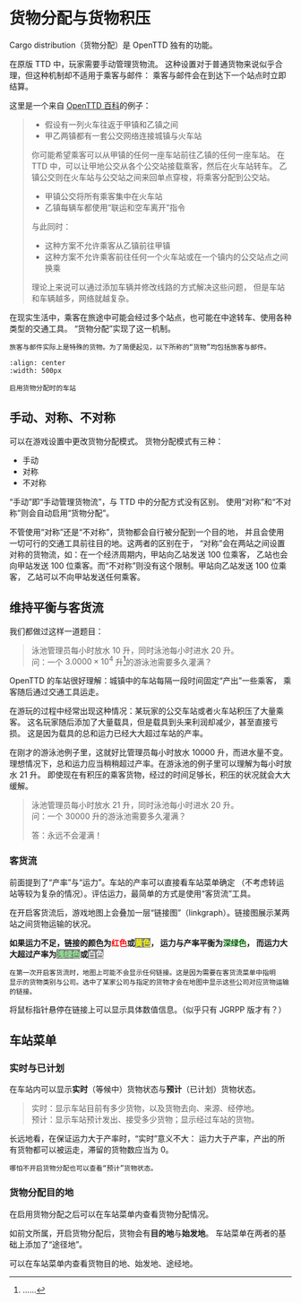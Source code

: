 # 货物分配与货物积压

Cargo distribution（货物分配）是 OpenTTD 独有的功能。

在原版 TTD 中，玩家需要手动管理货物流。
这种设置对于普通货物来说似乎合理，但这种机制却不适用于乘客与邮件：
乘客与邮件会在到达下一个站点时立即结算。

这里是一个来自 [OpenTTD 百科](https://wiki.openttd.org/en/Manual/Passenger%20and%20cargo%20distribution)的例子：

> - 假设有一列火车往返于甲镇和乙镇之间
> - 甲乙两镇都有一套公交网络连接城镇与火车站
>
> 你可能希望乘客可以从甲镇的任何一座车站前往乙镇的任何一座车站。
> 在 TTD 中，可以让甲地公交从各个公交站接载乘客，然后在火车站转车。
> 乙镇公交则在火车站与公交站之间来回单点穿梭，将乘客分配到公交站。
>
> - 甲镇公交将所有乘客集中在火车站
> - 乙镇每辆车都使用“联运和空车离开”指令
>
> 与此同时：
>
> - 这种方案不允许乘客从乙镇前往甲镇
> - 这种方案不允许乘客前往任何一个火车站或在一个镇内的公交站点之间换乘
>
> 理论上来说可以通过添加车辆并修改线路的方式解决这些问题，
> 但是车站和车辆越多，网络就越复杂。

在现实生活中，乘客在旅途中可能会经过多个站点，也可能在中途转车、使用各种类型的交通工具。
“货物分配”实现了这一机制。

```{caution}
旅客与邮件实际上是特殊的货物。为了简便起见，以下所称的“货物”均包括旅客与邮件。
```

```{figure} media/image.png
:align: center
:width: 500px

启用货物分配时的车站
```

## 手动、对称、不对称

可以在游戏设置中更改货物分配模式。
货物分配模式有三种：

- 手动
- 对称
- 不对称

“手动”即“手动管理货物流”，与 TTD 中的分配方式没有区别。
使用“对称”和“不对称”则会自动启用“货物分配”。

不管使用“对称”还是“不对称”，货物都会自行被分配到一个目的地，
并且会使用一切可行的交通工具前往目的地。这两者的区别在于，
“对称”会在两站之间设置对称的货物流，如：在一个经济周期内，甲站向乙站发送 100 位乘客，
乙站也会向甲站发送 100 位乘客。而“不对称”则没有这个限制。甲站向乙站发送 100 位乘客，
乙站可以不向甲站发送任何乘客。

## 维持平衡与客货流

我们都做过这样一道题目：

> 泳池管理员每小时放水 $10$ 升，同时泳池每小时进水 $20$ 升。\
> 问：一个 $3.0000\times 10^4$ 升[^notation]的游泳池需要多久灌满？

OpenTTD 的车站很好理解：城镇中的车站每隔一段时间固定“产出”一些乘客，
乘客随后通过交通工具运走。

在游玩的过程中经常出现这种情况：某玩家的公交车站或者火车站积压了大量乘客。
这名玩家随后添加了大量载具，但是载具到头来利润却减少，甚至直接亏损。
这是因为载具的总和运力已经大大超过车站的产率。

在刚才的游泳池例子里，这就好比管理员每小时放水 $10000$ 升，而进水量不变。
理想情况下，总和运力应当稍稍超过产率。在游泳池的例子里可以理解为每小时放水 $21$ 升。
即使现在有积压的乘客货物，经过的时间足够长，积压的状况就会大大缓解。

> 泳池管理员每小时放水 $21$ 升，同时泳池每小时进水 $20$ 升。\
> 问：一个 $30000$ 升的游泳池需要多久灌满？
>
> 答：永远不会灌满！

### 客货流

前面提到了“产率”与“运力”。车站的产率可以直接看车站菜单确定
（不考虑转运站等较为复杂的情况）。评估运力，最简单的方式是使用“客货流”工具。

在开启客货流后，游戏地图上会叠加一层“链接图”（linkgraph）。链接图展示某两站之间货物运输的状况。
<!-- markdownlint-disable -->
**如果运力不足，链接的颜色为<span style="color: red">红色</span>或<span style="color: yellow; background-color: grey;">黄色</span>，
运力与产率平衡为<span style="color: darkgreen">深绿色</span>，
而运力大大超过产率为<span style="color: lightgreen; background-color: grey;">浅绿色</span>或<span style="color: white; background-color: grey">白色</span>**
<!-- markdownlint-enable -->

```{note}
在第一次开启客货流时，地图上可能不会显示任何链接。这是因为需要在客货流菜单中指明
显示的货物类别与公司。选中了某家公司与指定的货物才会在地图中显示这些公司对应货物运输的链接。
```

将鼠标指针悬停在链接上可以显示具体数值信息。（似乎只有 JGRPP 版才有？）

## 车站菜单

### 实时与已计划

在车站内可以显示**实时**（等候中）货物状态与**预计**（已计划）货物状态。

> 实时：显示车站目前有多少货物，以及货物去向、来源、经停地。\
> 预计：显示车站预计发出、接受多少货物；显示经过车站的货物。

长远地看，在保证运力大于产率时，“实时”意义不大：
运力大于产率，产出的所有货物都可以被运走，滞留的货物数应当为 0。

```{note}
哪怕不开启货物分配也可以查看“预计”货物状态。
```

### 货物分配目的地

在启用货物分配之后可以在车站菜单内查看货物分配情况。

如前文所属，开启货物分配后，货物会有**目的地**与**始发地**。
车站菜单在两者的基础上添加了“途径地”。

可以在车站菜单内查看货物目的地、始发地、途经地。

[^notation]: ……
